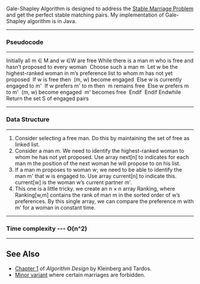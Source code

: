 Gale-Shapley Algorithm is designed to address the   [Stable Marriage Problem](http://en.wikipedia.org/wiki/Stable_marriage_problem) and get the perfect stable matching pairs.  My implementation of Gale-Shapley algorithm is in Java. 

---

### Pseudocode

---

Initially all m ∈ M and w ∈W are free
While there is a man m who is free and hasn’t proposed to every woman
​	Choose such a man m
​	Let w be the highest-ranked woman in m’s preference list to whom m has not yet proposed
​	If w is free then
​		(m, w) become engaged
​	Else w is currently engaged to m'
​		If w prefers m' to m then
​			m remains free
​		Else w prefers m to m'
​			(m, w) become engaged
​			m' becomes free
​		Endif
​	Endif
Endwhile
Return the set S of engaged pairs

---

### Data Structure

---

1. Consider selecting a free man. Do this by maintaining the set of free as linked list. 
2. Consider a man m. We need to identify the highest-ranked woman to whom he has not yet proposed.  Use array next[n] to indicates for each man m the position of the next woman he will propose to on his list.
3. If a man m proposes to woman w; we need to be able to identify the man m' that w is engaged to. Use array current[n] to indicate this. current[w] is the woman w’s current partner m'. 
4. This one is a little tricky. we create an n × n array Ranking, where
   Ranking[w,m] contains the rank of man m in the sorted order of w’s preferences. By this single array, we can compare the preference m with m' for a woman in constant time. 

---

### Time complexity --- O(n^2)

---

## See Also

- [Chapter 1](https://github.com/joyrexus/algo-design/tree/master/ch-01) of *Algorithm Design* by Kleinberg and Tardos.
- [Minor variant](https://github.com/joyrexus/algo-design/tree/master/ch-01/solved/ex-2) where certain marriages are forbidden.



